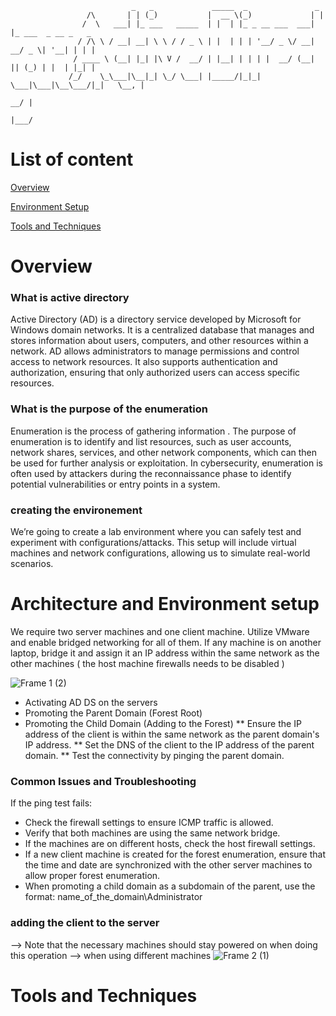 
                               _   _             _____  _               _                    
                     /\       | | (_)           |  __ \(_)             | |                   
                    /  \   ___| |_ ___   _____  | |  | |_ _ __ ___  ___| |_ ___  _ __ _   _  
                   / /\ \ / __| __| \ \ / / _ \ | |  | | | '__/ _ \/ __| __/ _ \| '__| | | | 
                  / ____ \ (__| |_| |\ V /  __/ | |__| | | | |  __/ (__| || (_) | |  | |_| | 
                 /_/    \_\___|\__|_| \_/ \___| |_____/|_|_|  \___|\___|\__\___/|_|   \__, | 
                                                                                       __/ | 
                                                                                      |___/  
                     




# List of content 

[Overview](#overview)

[Environment Setup](#architecture-and-environment-setup)

[Tools and Techniques](#tools-and-techniques)

# Overview   

 ### What is active directory
 Active Directory (AD) is a directory service developed by Microsoft for Windows domain networks. 
 It is a centralized database that manages and stores information about users, computers, and other resources within a 
 network. 
 AD allows administrators to manage permissions and control access to network resources. It also supports authentication and 
 authorization, ensuring that only authorized users can access specific resources.
 ### What is the purpose of the enumeration
 Enumeration is the process of gathering information . The purpose of enumeration is to identify and list resources, such as 
 user accounts, network shares, services, and other network components, which can then be used for further analysis or 
 exploitation. 
 In cybersecurity, enumeration is often used by attackers during the reconnaissance phase to identify potential 
 vulnerabilities or entry points in a system.
 ### creating the environement 
 We’re going to create a lab environment where you can safely test and experiment with configurations/attacks. This setup 
 will include virtual machines and network configurations, allowing us to simulate real-world scenarios.

# Architecture and Environment setup

We require two server machines and one client machine. Utilize VMware and enable bridged networking for all of them. If any machine is on another laptop, bridge it and assign it an IP address within the same network as the other machines ( the host machine firewalls needs to be disabled )


![Frame 1 (2)](https://github.com/user-attachments/assets/6c0ed96c-d0c2-43d5-8980-b1e5f738bab5)



* Activating AD DS  on the servers 
* Promoting the Parent Domain (Forest Root)
* Promoting the Child Domain (Adding to the Forest)
  **  Ensure the IP address of the client is within the same network as the parent domain's IP address.
  ** Set the DNS of the client to the IP address of the parent domain.
  ** Test the connectivity by pinging the parent domain.

### Common Issues and Troubleshooting
If the ping test fails:
  * Check the firewall settings to ensure ICMP traffic is allowed.
  * Verify that both machines are using the same network bridge.
  * If the machines are on different hosts, check the host firewall settings.
  * If a new client machine is created for the forest enumeration, ensure that the time and date are synchronized with the other server machines to allow proper forest enumeration.
  * When promoting a child domain as a subdomain of the parent, use the format: name_of_the_domain\Administrator

    
### adding the client to the server 



--> Note that the necessary  machines  should stay powered on when doing this operation
--> when using different machines 
![Frame 2 (1)](https://github.com/user-attachments/assets/6e017f77-e7cc-4955-8599-c36440c93e08)


   
# Tools and Techniques  





